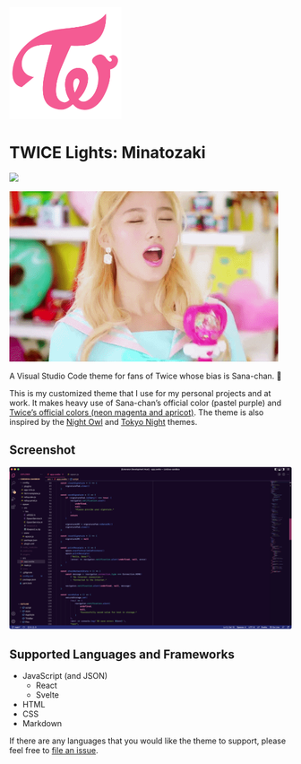 <img src="resources/twice-logo.png" alt="Twice logo" width="200"/>

TWICE Lights: Minatozaki
========================

<p>
    <a href="https://twitter.com/ohayoukris">
        <img src="https://img.shields.io/badge/Contact-@ohayoukris-lightgrey.svg?style=for-the-badge&logo=twitter"/>
    </a>
</p>

![Sana](resources/sana.gif)

A Visual Studio Code theme for fans of Twice whose bias is Sana-chan. 💜

This is my customized theme that I use for my personal projects and at work.
It makes heavy use of Sana-chan’s official color (pastel purple) and
[Twice’s official colors (neon magenta and apricot)](https://twitter.com/jypetwice/status/779329700501913600).
The theme is also inspired by the
[Night Owl](https://marketplace.visualstudio.com/items?itemName=sdras.night-owl)
and
[Tokyo Night](https://marketplace.visualstudio.com/items?itemName=enkia.tokyo-night)
themes.

Screenshot
----------

![TWICE Lights: Minatozaki](resources/screenshot.png)

Supported Languages and Frameworks
----------------------------------

  * JavaScript (and JSON)
    * React
    * Svelte
  * HTML
  * CSS
  * Markdown

If there are any languages that you would like the theme to support, please feel
free to
[file an issue](https://github.com/kristorres/twicelights-minatozaki-vscode-theme/issues).
